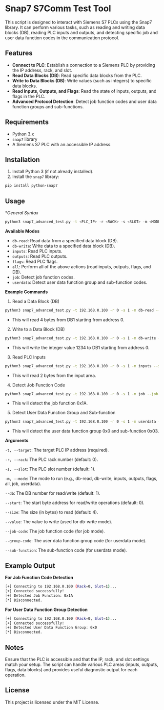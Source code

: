 # Snap7 S7Comm Test Tool

This script is designed to interact with Siemens S7 PLCs using the Snap7 library. It can perform various tasks, such as reading and writing data blocks (DB), reading PLC inputs and outputs, and detecting specific job and user data function codes in the communication protocol.

## Features

- **Connect to PLC**: Establish a connection to a Siemens PLC by providing the IP address, rack, and slot.
- **Read Data Blocks (DB)**: Read specific data blocks from the PLC.
- **Write to Data Blocks (DB)**: Write values (such as integers) to specific data blocks.
- **Read Inputs, Outputs, and Flags**: Read the state of inputs, outputs, and flags in the PLC.
- **Advanced Protocol Detection**: Detect job function codes and user data function groups and sub-functions.


## Requirements

- Python 3.x
- `snap7` library
- A Siemens S7 PLC with an accessible IP address

## Installation

1. Install Python 3 (if not already installed).
2. Install the `snap7` library:
```bash
pip install python-snap7
```

## Usage
**General Syntax*
```bash
python3 snap7_advanced_test.py -t <PLC_IP> -r <RACK> -s <SLOT> -m <MODE> [OPTIONS]
```
**Available Modes**
- `db-read`: Read data from a specified data block (DB).
- `db-write`: Write data to a specified data block (DB).
- `inputs`: Read PLC inputs.
- `outputs`: Read PLC outputs.
- `flags`: Read PLC flags.
- `all`: Perform all of the above actions (read inputs, outputs, flags, and DB).
- `job`: Detect job function codes.
- `userdata`: Detect user data function group and sub-function codes.

**Example Commands**
1. Read a Data Block (DB)
```bash
python3 snap7_advanced_test.py -t 192.168.0.100 -r 0 -s 1 -m db-read --db 1 --start 0 --size 4
```
- This will read 4 bytes from DB1 starting from address 0.

2. Write to a Data Block (DB)
```bash
python3 snap7_advanced_test.py -t 192.168.0.100 -r 0 -s 1 -m db-write --db 1 --start 0 --value 1234
```
- This will write the integer value 1234 to DB1 starting from address 0.

3. Read PLC Inputs
```bash
python3 snap7_advanced_test.py -t 192.168.0.100 -r 0 -s 1 -m inputs --size 2
```
- This will read 2 bytes from the input area.

4. Detect Job Function Code
```bash
python3 snap7_advanced_test.py -t 192.168.0.100 -r 0 -s 1 -m job --job-code 0x1A
```
- This will detect the job function 0x1A.

5. Detect User Data Function Group and Sub-function
```bash
python3 snap7_advanced_test.py -t 192.168.0.100 -r 0 -s 1 -m userdata --group-code 0x0 --sub-function 0x03
```
- This will detect the user data function group 0x0 and sub-function 0x03.


**Arguments**

`-t, --target`: The target PLC IP address (required).

`-r, --rack`: The PLC rack number (default: 0).

`-s, --slot`: The PLC slot number (default: 1).

`-m, --mode`: The mode to run (e.g., db-read, db-write, inputs, outputs, flags, all, job, userdata).

`--db`: The DB number for read/write (default: 1).

`--start`: The start byte address for read/write operations (default: 0).

`--size`: The size (in bytes) to read (default: 4).

`--value`: The value to write (used for db-write mode).

`--job-code`: The job function code (for job mode).

`--group-code`: The user data function group code (for userdata mode).

`--sub-function`: The sub-function code (for userdata mode).


## Example Output

**For Job Function Code Detection**
```bash
[+] Connecting to 192.168.0.100 (Rack=0, Slot=1)...
[+] Connected successfully!
[+] Detected Job Function: 0x1A
[*] Disconnected.
```
**For User Data Function Group Detection**
```bash
[+] Connecting to 192.168.0.100 (Rack=0, Slot=1)...
[+] Connected successfully!
[+] Detected User Data Function Group: 0x0
[*] Disconnected.
```

## Notes

Ensure that the PLC is accessible and that the IP, rack, and slot settings match your setup.
The script can handle various PLC areas (inputs, outputs, flags, data blocks) and provides useful diagnostic output for each operation.

## License

This project is licensed under the MIT License.

